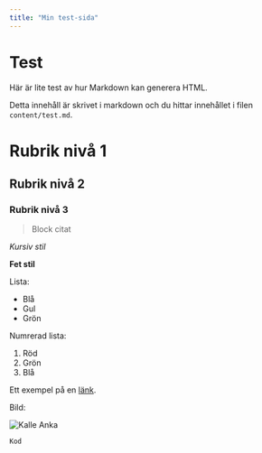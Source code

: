 ```yaml
---
title: "Min test-sida"
---
```

Test
=========================

Här är lite test av hur Markdown kan generera HTML.

Detta innehåll är skrivet i markdown och du hittar innehållet i filen `content/test.md`.

Rubrik nivå 1
====================

Rubrik nivå 2
---------------------

### Rubrik nivå 3

> Block citat

*Kursiv stil*

**Fet stil**

Lista:

*   Blå
*   Gul
*   Grön

Numrerad lista:

1.  Röd
2.  Grön
3.  Blå

Ett exempel på en [länk](https://dbwebb.se/kurser/design-v2).

Bild:

![Kalle Anka](http://www.student.bth.se/~maoh17/dbwebb-kurser/design/me/redovisa/htdocs/img/kalleanka.jpg "Titel")

`Kod`
